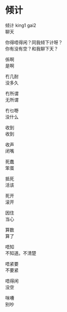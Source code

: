 # 倾计

倾计  king1 gai2    
聊天  

你得唔得闲？同我倾下计呀？  
你有没有空？和我聊下天？  

係啊  
是啊  

冇几耐  
没多久  

冇所谓  
无所谓  

冇乜嘢  
没什么  

收到  
收到  

收声  
闭嘴  

死蠢  
笨蛋  

抵死  
活该  

死开  
滚开  

因住  
当心  

算数  
算了  

唔知  
不知道。不清楚  

唔紧要  
不要紧  

唔得闲  
没空  

咪嘈  
别吵  



